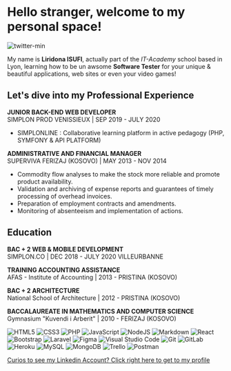 # Hello stranger, welcome to my personal space!
![twitter-min](https://user-images.githubusercontent.com/79982927/120997794-cb48f280-c787-11eb-87e1-d0a9db6e8a70.jpg)

My name is **Liridona ISUFI**, actually part of the *IT-Academy* school based in Lyon,
learning how to be un awsome **Software Tester** for your unique & beautiful applications, web sites or even your video games!  

## Let's dive into my Professional Experience

**JUNIOR BACK-END WEB DEVELOPER**  
SIMPLON PROD VENISSIEUX | SEP 2019 - JULY 2020  
- SIMPLONLINE : Collaborative learning platform in active pedagogy (PHP, SYMFONY & API PLATFORM)

**ADMINISTRATIVE AND FINANCIAL MANAGER**  
SUPERVIVA FERIZAJ (KOSOVO) | MAY 2013 - NOV 2014
- Commodity flow analyses to make the stock more reliable and promote product availability.
- Validation and archiving of expense reports and guarantees of timely processing of overhead invoices.
- Preparation of employment contracts and amendments.
- Monitoring of absenteeism and implementation of actions.


## Education

**BAC + 2 WEB & MOBILE DEVELOPMENT**  
SIMPLON.CO | DEC 2018 - JULY 2020 VILLEURBANNE

**TRAINING ACCOUNTING ASSISTANCE**  
AFAS - Institute of Accounting | 2013 - PRISTINA (KOSOVO)

**BAC + 2 ARCHITECTURE**  
National School of Architecture | 2012 - PRISTINA (KOSOVO)

**BACCALAUREATE IN MATHEMATICS AND COMPUTER SCIENCE**  
Gymnasium "Kuvendi i Arberit" | 2010 - FERIZAJ (KOSOVO)


<img alt="HTML5" src="https://img.shields.io/badge/html5-%23E34F26.svg?style=for-the-badge&logo=html5&logoColor=white"/> <img alt="CSS3" src="https://img.shields.io/badge/css3-%231572B6.svg?style=for-the-badge&logo=css3&logoColor=white"/> <img alt="PHP" src="https://img.shields.io/badge/php-%23777BB4.svg?style=for-the-badge&logo=php&logoColor=white"/> <img alt="JavaScript" src="https://img.shields.io/badge/javascript-%23323330.svg?style=for-the-badge&logo=javascript&logoColor=%23F7DF1E"/> <img alt="NodeJS" src="https://img.shields.io/badge/node.js-%2343853D.svg?style=for-the-badge&logo=node-dot-js&logoColor=white" /> <img alt="Markdown" src="https://img.shields.io/badge/markdown-%23000000.svg?style=for-the-badge&logo=markdown&logoColor=white"/> <img alt="React" src="https://img.shields.io/badge/react-%2320232a.svg?style=for-the-badge&logo=react&logoColor=%2361DAFB"/> <img alt="Bootstrap" src="https://img.shields.io/badge/bootstrap-%23563D7C.svg?style=for-the-badge&logo=bootstrap&logoColor=white"/> <img alt="Laravel" src="https://img.shields.io/badge/laravel-%23FF2D20.svg?style=for-the-badge&logo=laravel&logoColor=white"/> <img alt="Figma" src="https://img.shields.io/badge/figma-%23F24E1E.svg?style=for-the-badge&logo=figma&logoColor=white"/> <img alt="Visual Studio Code" src="https://img.shields.io/badge/VisualStudioCode-0078d7.svg?style=for-the-badge&logo=visual-studio-code&logoColor=white"/> <img alt="Git" src="https://img.shields.io/badge/git-%23F05033.svg?style=for-the-badge&logo=git&logoColor=white"/> <img alt="GitLab" src="https://img.shields.io/badge/gitlab-%23181717.svg?style=for-the-badge&logo=gitlab&logoColor=white"/> <img alt="Heroku" src="https://img.shields.io/badge/heroku-%23430098.svg?style=for-the-badge&logo=heroku&logoColor=white"/> <img alt="MySQL" src="https://img.shields.io/badge/mysql-%2300f.svg?style=for-the-badge&logo=mysql&logoColor=white"/> <img alt="MongoDB" src ="https://img.shields.io/badge/MongoDB-%234ea94b.svg?style=for-the-badge&logo=mongodb&logoColor=white"/> <img alt="Trello" src="https://img.shields.io/badge/Trello-%23026AA7.svg?style=for-the-badge&logo=Trello&logoColor=white"/> <img alt="Postman" src="https://img.shields.io/badge/Postman-FF6C37?style=for-the-badge&logo=postman&logoColor=red" />

[Curios to see my Linkedin Account? Click right here to get to my profile](https://www.linkedin.com/in/liridona-isufi-1077231a4/)

